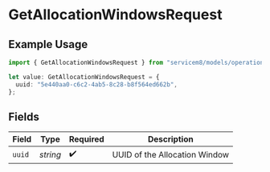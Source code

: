 # GetAllocationWindowsRequest

## Example Usage

```typescript
import { GetAllocationWindowsRequest } from "servicem8/models/operations";

let value: GetAllocationWindowsRequest = {
  uuid: "5e440aa0-c6c2-4ab5-8c28-b8f564ed662b",
};
```

## Fields

| Field                         | Type                          | Required                      | Description                   |
| ----------------------------- | ----------------------------- | ----------------------------- | ----------------------------- |
| `uuid`                        | *string*                      | :heavy_check_mark:            | UUID of the Allocation Window |